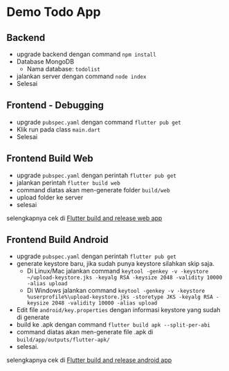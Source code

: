 # Demo Todo App

## Backend
- upgrade backend dengan command ```npm install```
- Database MongoDB 
  - Nama database: ```todolist```
- jalankan server dengan command ```node index```
- Selesai

## Frontend - Debugging
- upgrade ```pubspec.yaml``` dengan command ```flutter pub get```
- Klik run pada class ```main.dart```
- Selesai

## Frontend Build Web
- upgrade ```pubspec.yaml``` dengan perintah ```flutter pub get```
- jalankan perintah ```flutter build web```
- command diatas akan men-generate folder ```build/web```
- upload folder ke server
- selesai


selengkapnya cek di [Flutter build and release web app](https://docs.flutter.dev/deployment/web)

## Frontend Build Android
- upgrade ```pubspec.yaml``` dengan perintah ```flutter pub get```
- generate keystore baru, jika sudah punya keystore silahkan skip saja.
  - Di Linux/Mac jalankan command ```keytool -genkey -v -keystore ~/upload-keystore.jks -keyalg RSA -keysize 2048 -validity 10000 -alias upload```
  - Di Windows jalankan command ```keytool -genkey -v -keystore %userprofile%\upload-keystore.jks -storetype JKS -keyalg RSA -keysize 2048 -validity 10000 -alias upload```
- Edit file ```android/key.properties``` dengan informasi keystore yang sudah di generate
- build ke .apk dengan command ```flutter build apk --split-per-abi```
- command diatas akan men-generate file .apk di  ```build/app/outputs/flutter-apk/```
- selesai.

selengkapnya cek di [Flutter build and release android app](https://docs.flutter.dev/deployment/web](https://docs.flutter.dev/deployment/android))

